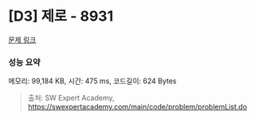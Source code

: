 # [D3] 제로 - 8931 

[문제 링크](https://swexpertacademy.com/main/code/problem/problemDetail.do?contestProbId=AW5jBWLq7jwDFATQ) 

### 성능 요약

메모리: 99,184 KB, 시간: 475 ms, 코드길이: 624 Bytes



> 출처: SW Expert Academy, https://swexpertacademy.com/main/code/problem/problemList.do